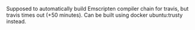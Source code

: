Supposed to automatically build Emscripten compiler chain for travis,
but travis times out (+50 minutes). Can be built using docker ubuntu:trusty instead.
